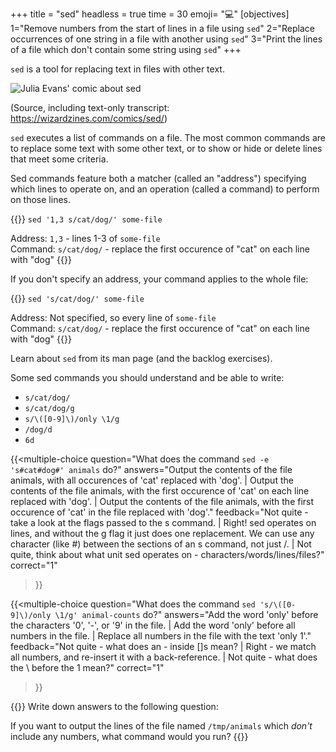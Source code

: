 +++
title = "sed"
headless = true
time = 30
emoji= "💻"
[objectives]
    1="Remove numbers from the start of lines in a file using `sed`"
    2="Replace occurrences of one string in a file with another using `sed`"
    3="Print the lines of a file which don't contain some string using `sed`"
+++

`sed` is a tool for replacing text in files with other text.

![Julia Evans' comic about sed](https://wizardzines.com/images/uploads/sed.png)

(Source, including text-only transcript: https://wizardzines.com/comics/sed/)

`sed` executes a list of commands on a file. The most common commands are to replace some text with some other text, or to show or hide or delete lines that meet some criteria.

Sed commands feature both a matcher (called an "address") specifying which lines to operate on, and an operation (called a command) to perform on those lines.

{{<note type="Example">}}
`sed '1,3 s/cat/dog/' some-file`

Address: `1,3` - lines 1-3 of `some-file`\
Command: `s/cat/dog/` - replace the first occurence of "cat" on each line with "dog"
{{</note>}}

If you don't specify an address, your command applies to the whole file:

{{<note type="Example">}}
`sed 's/cat/dog/' some-file`

Address: Not specified, so every line of `some-file`\
Command: `s/cat/dog/` - replace the first occurence of "cat" on each line with "dog"
{{</note>}}

Learn about `sed` from its man page (and the backlog exercises).

Some sed commands you should understand and be able to write:
* `s/cat/dog/`
* `s/cat/dog/g`
* `s/\([0-9]\)/only \1/g`
* `/dog/d`
* `6d`

{{<multiple-choice
question="What does the command `sed -e 's#cat#dog#' animals` do?"
answers="Output the contents of the file animals, with all occurences of 'cat' replaced with 'dog'. | Output the contents of the file animals, with the first occurence of 'cat' on each line replaced with 'dog'. | Output the contents of the file animals, with the first occurence of 'cat' in the file replaced with 'dog'."
feedback="Not quite - take a look at the flags passed to the s command. | Right! sed operates on lines, and without the g flag it just does one replacement. We can use any character (like #) between the sections of an s command, not just /. | Not quite, think about what unit sed operates on - characters/words/lines/files?"
correct="1"
>}}

{{<multiple-choice
question="What does the command `sed 's/\([0-9]\)/only \1/g' animal-counts` do?"
answers="Add the word 'only' before the characters '0', '-', or '9' in the file. | Add the word 'only' before all numbers in the file. | Replace all numbers in the file with the text 'only 1'."
feedback="Not quite - what does an - inside []s mean? | Right - we match all numbers, and re-insert it with a back-reference. | Not quite - what does the \ before the 1 mean?"
correct="1"
>}}

{{<note type="Exercise">}}
Write down answers to the following question:

If you want to output the lines of the file named `/tmp/animals` which _don't_ include any numbers, what command would you run?
{{</note>}}
